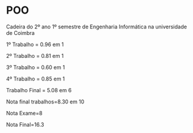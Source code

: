 # POO
Cadeira do 2º ano 1º semestre de Engenharia Informática na universidade de Coimbra



1º Trabalho = 0.96 em 1 

2º Trabalho = 0.81 em 1

3º Trabalho = 0.60 em 1

4º Trabalho = 0.85 em 1

Trabalho Final = 5.08 em 6

Nota final trabalhos=8.30 em 10

Nota Exame=8

Nota Final=16.3

